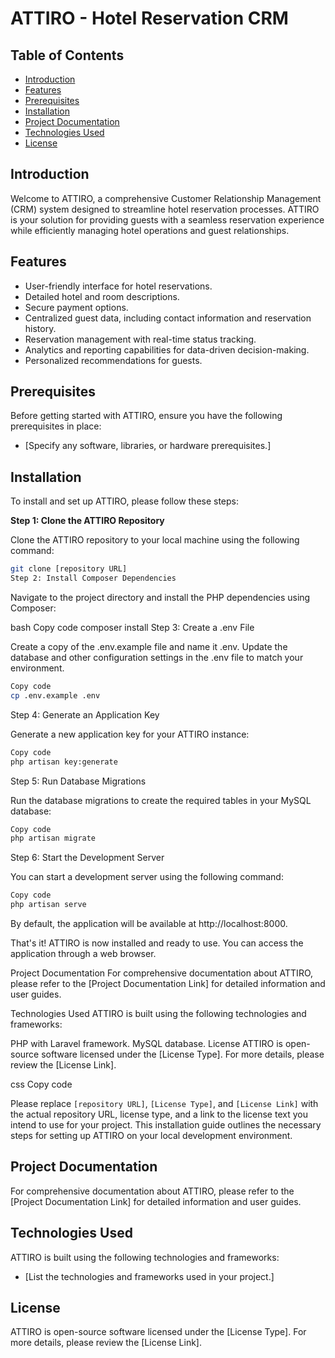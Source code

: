 # ATTIRO - Hotel Reservation CRM

## Table of Contents

- [Introduction](#introduction)
- [Features](#features)
- [Prerequisites](#prerequisites)
- [Installation](#installation)
- [Project Documentation](#project-documentation)
- [Technologies Used](#technologies-used)
- [License](#license)

## Introduction

Welcome to ATTIRO, a comprehensive Customer Relationship Management (CRM) system designed to streamline hotel reservation processes. ATTIRO is your solution for providing guests with a seamless reservation experience while efficiently managing hotel operations and guest relationships.

## Features

- User-friendly interface for hotel reservations.
- Detailed hotel and room descriptions.
- Secure payment options.
- Centralized guest data, including contact information and reservation history.
- Reservation management with real-time status tracking.
- Analytics and reporting capabilities for data-driven decision-making.
- Personalized recommendations for guests.

## Prerequisites

Before getting started with ATTIRO, ensure you have the following prerequisites in place:

- [Specify any software, libraries, or hardware prerequisites.]
## Installation

To install and set up ATTIRO, please follow these steps:

**Step 1: Clone the ATTIRO Repository**

Clone the ATTIRO repository to your local machine using the following command:

```bash
git clone [repository URL]
Step 2: Install Composer Dependencies
```
Navigate to the project directory and install the PHP dependencies using Composer:

bash
Copy code
composer install
Step 3: Create a .env File

Create a copy of the .env.example file and name it .env. Update the database and other configuration settings in the .env file to match your environment.

```bash
Copy code
cp .env.example .env
```
Step 4: Generate an Application Key

Generate a new application key for your ATTIRO instance:

```bash
Copy code
php artisan key:generate
```
Step 5: Run Database Migrations

Run the database migrations to create the required tables in your MySQL database:

```bash
Copy code
php artisan migrate
```
Step 6: Start the Development Server

You can start a development server using the following command:

```bash
Copy code
php artisan serve
```
By default, the application will be available at http://localhost:8000.

That's it! ATTIRO is now installed and ready to use. You can access the application through a web browser.

Project Documentation
For comprehensive documentation about ATTIRO, please refer to the [Project Documentation Link] for detailed information and user guides.

Technologies Used
ATTIRO is built using the following technologies and frameworks:

PHP with Laravel framework.
MySQL database.
License
ATTIRO is open-source software licensed under the [License Type]. For more details, please review the [License Link].

css
Copy code

Please replace `[repository URL]`, `[License Type]`, and `[License Link]` with the actual repository URL, license type, and a link to the license text you intend to use for your project. This installation guide outlines the necessary steps for setting up ATTIRO on your local development environment.






## Project Documentation

For comprehensive documentation about ATTIRO, please refer to the [Project Documentation Link] for detailed information and user guides.

## Technologies Used

ATTIRO is built using the following technologies and frameworks:

- [List the technologies and frameworks used in your project.]

## License

ATTIRO is open-source software licensed under the [License Type]. For more details, please review the [License Link].
